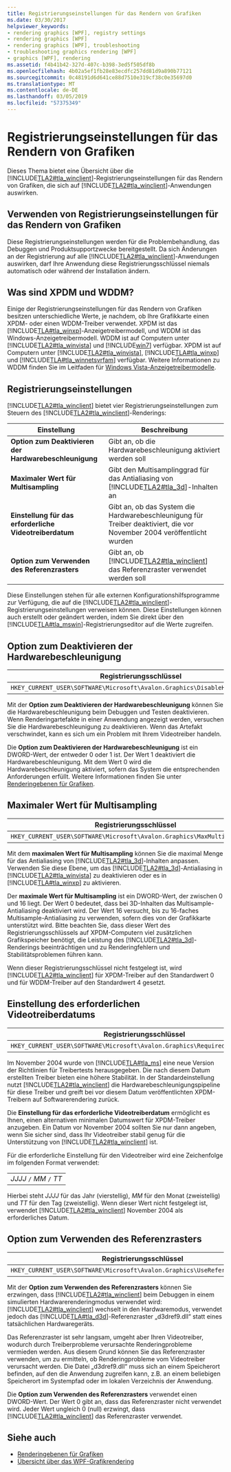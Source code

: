 ```yaml
---
title: Registrierungseinstellungen für das Rendern von Grafiken
ms.date: 03/30/2017
helpviewer_keywords:
- rendering graphics [WPF], registry settings
- rendering graphics [WPF]
- rendering graphics [WPF], troubleshooting
- troubleshooting graphics rendering [WPF]
- graphics [WPF], rendering
ms.assetid: f4b41b42-327d-407c-b398-3ed5f505df8b
ms.openlocfilehash: 4b02a5ef1fb28e83ecdfc257dd81d9a890b77121
ms.sourcegitcommit: 0c48191d6d641ce88d7510e319cf38c0e35697d0
ms.translationtype: MT
ms.contentlocale: de-DE
ms.lasthandoff: 03/05/2019
ms.locfileid: "57375349"
---
```

# <a name="graphics-rendering-registry-settings"></a>Registrierungseinstellungen für das Rendern von Grafiken
Dieses Thema bietet eine Übersicht über die [!INCLUDE[TLA2#tla_winclient](../../../../includes/tla2sharptla-winclient-md.md)]-Registrierungseinstellungen für das Rendern von Grafiken, die sich auf [!INCLUDE[TLA2#tla_winclient](../../../../includes/tla2sharptla-winclient-md.md)]-Anwendungen auswirken.  
  

  
<a name="overview"></a>   
## <a name="when-to-use-graphics-rendering-registry-settings"></a>Verwenden von Registrierungseinstellungen für das Rendern von Grafiken  
 Diese Registrierungseinstellungen werden für die Problembehandlung, das Debuggen und Produktsupportzwecke bereitgestellt. Da sich Änderungen an der Registrierung auf alle [!INCLUDE[TLA2#tla_winclient](../../../../includes/tla2sharptla-winclient-md.md)]-Anwendungen auswirken, darf Ihre Anwendung diese Registrierungsschlüssel niemals automatisch oder während der Installation ändern.  
  
<a name="xpdmandwddm"></a>   
## <a name="what-are-xpdm-and-wddm"></a>Was sind XPDM und WDDM?  
 Einige der Registrierungseinstellungen für das Rendern von Grafiken besitzen unterschiedliche Werte, je nachdem, ob Ihre Grafikkarte einen XPDM- oder einen WDDM-Treiber verwendet. XPDM ist das [!INCLUDE[TLA#tla_winxp](../../../../includes/tlasharptla-winxp-md.md)]-Anzeigetreibermodell, und WDDM ist das Windows-Anzeigetreibermodell. WDDM ist auf Computern unter [!INCLUDE[TLA2#tla_winvista](../../../../includes/tla2sharptla-winvista-md.md)] und [!INCLUDE[win7](../../../../includes/win7-md.md)] verfügbar. XPDM ist auf Computern unter [!INCLUDE[TLA2#tla_winvista](../../../../includes/tla2sharptla-winvista-md.md)], [!INCLUDE[TLA#tla_winxp](../../../../includes/tlasharptla-winxp-md.md)] und [!INCLUDE[TLA#tla_winnetsvrfam](../../../../includes/tlasharptla-winnetsvrfam-md.md)] verfügbar. Weitere Informationen zu WDDM finden Sie im Leitfaden für [Windows Vista-Anzeigetreibermodelle](https://go.microsoft.com/fwlink/?LinkId=178394).  
  
<a name="registry_settings"></a>   
## <a name="registry-settings"></a>Registrierungseinstellungen  
 [!INCLUDE[TLA2#tla_winclient](../../../../includes/tla2sharptla-winclient-md.md)] bietet vier Registrierungseinstellungen zum Steuern des [!INCLUDE[TLA2#tla_winclient](../../../../includes/tla2sharptla-winclient-md.md)]-Renderings:  
  
|Einstellung|Beschreibung|  
|-------------|-----------------|  
|**Option zum Deaktivieren der Hardwarebeschleunigung**|Gibt an, ob die Hardwarebeschleunigung aktiviert werden soll|  
|**Maximaler Wert für Multisampling**|Gibt den Multisamplinggrad für das Antialiasing von [!INCLUDE[TLA2#tla_3d](../../../../includes/tla2sharptla-3d-md.md)]-Inhalten an|  
|**Einstellung für das erforderliche Videotreiberdatum**|Gibt an, ob das System die Hardwarebeschleunigung für Treiber deaktiviert, die vor November 2004 veröffentlicht wurden|  
|**Option zum Verwenden des Referenzrasters**|Gibt an, ob [!INCLUDE[TLA2#tla_winclient](../../../../includes/tla2sharptla-winclient-md.md)] das Referenzraster verwendet werden soll|  
  
 Diese Einstellungen stehen für alle externen Konfigurationshilfsprogramme zur Verfügung, die auf die [!INCLUDE[TLA2#tla_winclient](../../../../includes/tla2sharptla-winclient-md.md)]-Registrierungseinstellungen verweisen können. Diese Einstellungen können auch erstellt oder geändert werden, indem Sie direkt über den [!INCLUDE[TLA#tla_mswin](../../../../includes/tlasharptla-mswin-md.md)]-Registrierungseditor auf die Werte zugreifen.  
  
<a name="disablehardwareacceleration"></a>   
## <a name="disable-hardware-acceleration-option"></a>Option zum Deaktivieren der Hardwarebeschleunigung  
  
|Registrierungsschlüssel|Werttyp|  
|------------------|----------------|  
|`HKEY_CURRENT_USER\SOFTWARE\Microsoft\Avalon.Graphics\DisableHWAcceleration`|DWORD|  
  
 Mit der **Option zum Deaktivieren der Hardwarebeschleunigung** können Sie die Hardwarebeschleunigung beim Debuggen und Testen deaktivieren. Wenn Renderingartefakte in einer Anwendung angezeigt werden, versuchen Sie die Hardwarebeschleunigung zu deaktivieren. Wenn das Artefakt verschwindet, kann es sich um ein Problem mit Ihrem Videotreiber handeln.  
  
 Die **Option zum Deaktivieren der Hardwarebeschleunigung** ist ein DWORD-Wert, der entweder 0 oder 1 ist. Der Wert 1 deaktiviert die Hardwarebeschleunigung. Mit dem Wert 0 wird die Hardwarebeschleunigung aktiviert, sofern das System die entsprechenden Anforderungen erfüllt. Weitere Informationen finden Sie unter [Renderingebenen für Grafiken](../advanced/graphics-rendering-tiers.md).  
  
<a name="maxmultisample"></a>   
## <a name="maximum-multisample-value"></a>Maximaler Wert für Multisampling  
  
|Registrierungsschlüssel|Werttyp|  
|------------------|----------------|  
|`HKEY_CURRENT_USER\SOFTWARE\Microsoft\Avalon.Graphics\MaxMultisampleType`|DWORD|  
  
 Mit dem **maximalen Wert für Multisampling** können Sie die maximal Menge für das Antialiasing von [!INCLUDE[TLA2#tla_3d](../../../../includes/tla2sharptla-3d-md.md)]-Inhalten anpassen. Verwenden Sie diese Ebene, um das [!INCLUDE[TLA2#tla_3d](../../../../includes/tla2sharptla-3d-md.md)]-Antialiasing in [!INCLUDE[TLA2#tla_winvista](../../../../includes/tla2sharptla-winvista-md.md)] zu deaktivieren oder es in [!INCLUDE[TLA#tla_winxp](../../../../includes/tlasharptla-winxp-md.md)] zu aktivieren.  
  
 Der **maximale Wert für Multisampling** ist ein DWORD-Wert, der zwischen 0 und 16 liegt. Der Wert 0 bedeutet, dass bei 3D-Inhalten das Multisample-Antialiasing deaktiviert wird. Der Wert 16 versucht, bis zu 16-faches Multisample-Antialiasing zu verwenden, sofern dies von der Grafikkarte unterstützt wird. Bitte beachten Sie, dass dieser Wert des Registrierungsschlüssels auf XPDM-Computern viel zusätzlichen Grafikspeicher benötigt, die Leistung des [!INCLUDE[TLA2#tla_3d](../../../../includes/tla2sharptla-3d-md.md)]-Renderings beeinträchtigen und zu Renderingfehlern und Stabilitätsproblemen führen kann.  
  
 Wenn dieser Registrierungsschlüssel nicht festgelegt ist, wird [!INCLUDE[TLA2#tla_winclient](../../../../includes/tla2sharptla-winclient-md.md)] für XPDM-Treiber auf den Standardwert 0 und für WDDM-Treiber auf den Standardwert 4 gesetzt.  
  
<a name="requiredvideodriverdatesetting"></a>   
## <a name="required-video-driver-date-setting"></a>Einstellung des erforderlichen Videotreiberdatums  
  
|Registrierungsschlüssel|Werttyp|  
|------------------|----------------|  
|`HKEY_CURRENT_USER\SOFTWARE\Microsoft\Avalon.Graphics\RequiredVideoDriverDate`|Zeichenfolge|  
  
 Im November 2004 wurde von [!INCLUDE[TLA#tla_ms](../../../../includes/tlasharptla-ms-md.md)] eine neue Version der Richtlinien für Treibertests herausgegeben. Die nach diesem Datum erstellten Treiber bieten eine höhere Stabilität. In der Standardeinstellung nutzt [!INCLUDE[TLA2#tla_winclient](../../../../includes/tla2sharptla-winclient-md.md)] die Hardwarebeschleunigungspipeline für diese Treiber und greift bei vor diesem Datum veröffentlichten XPDM-Treibern auf Softwarerendering zurück.  
  
 Die **Einstellung für das erforderliche Videotreiberdatum** ermöglicht es Ihnen, einen alternativen minimalen Datumswert für XPDM-Treiber anzugeben. Ein Datum vor November 2004 sollten Sie nur dann angeben, wenn Sie sicher sind, dass Ihr Videotreiber stabil genug für die Unterstützung von [!INCLUDE[TLA2#tla_winclient](../../../../includes/tla2sharptla-winclient-md.md)] ist.  
  
 Für die erforderliche Einstellung für den Videotreiber wird eine Zeichenfolge im folgenden Format verwendet:  
  
| |  
|-|  
|*JJJJ* `/` *MM* `/` *TT*|  
  
 Hierbei steht *JJJJ* für das Jahr (vierstellig), *MM* für den Monat (zweistellig) und *TT* für den Tag (zweistellig). Wenn dieser Wert nicht festgelegt ist, verwendet [!INCLUDE[TLA2#tla_winclient](../../../../includes/tla2sharptla-winclient-md.md)] November 2004 als erforderliches Datum.  
  
<a name="usereferencerasterizeroption"></a>   
## <a name="use-reference-rasterizer-option"></a>Option zum Verwenden des Referenzrasters  
  
|Registrierungsschlüssel|Werttyp|  
|------------------|----------------|  
|`HKEY_CURRENT_USER\SOFTWARE\Microsoft\Avalon.Graphics\UseReferenceRasterizer`|DWORD|  
  
 Mit der **Option zum Verwenden des Referenzrasters** können Sie erzwingen, dass [!INCLUDE[TLA2#tla_winclient](../../../../includes/tla2sharptla-winclient-md.md)] beim Debuggen in einem simulierten Hardwarerenderingmodus verwendet wird: [!INCLUDE[TLA2#tla_winclient](../../../../includes/tla2sharptla-winclient-md.md)] wechselt in den Hardwaremodus, verwendet jedoch das [!INCLUDE[TLA#tla_d3d](../../../../includes/tlasharptla-d3d-md.md)]-Referenzraster „d3dref9.dll“ statt eines tatsächlichen Hardwaregeräts.  
  
 Das Referenzraster ist sehr langsam, umgeht aber Ihren Videotreiber, wodurch durch Treiberprobleme verursachte Renderingprobleme vermieden werden. Aus diesem Grund können Sie das Referenzraster verwenden, um zu ermitteln, ob Renderingprobleme vom Videotreiber verursacht werden. Die Datei „d3dref9.dll“ muss sich an einem Speicherort befinden, auf den die Anwendung zugreifen kann, z.B. an einem beliebigen Speicherort im Systempfad oder im lokalen Verzeichnis der Anwendung.  
  
 Die **Option zum Verwenden des Referenzrasters** verwendet einen DWORD-Wert. Der Wert 0 gibt an, dass das Referenzraster nicht verwendet wird. Jeder Wert ungleich 0 (null) erzwingt, dass [!INCLUDE[TLA2#tla_winclient](../../../../includes/tla2sharptla-winclient-md.md)] das Referenzraster verwendet.  
  
## <a name="see-also"></a>Siehe auch
- [Renderingebenen für Grafiken](../advanced/graphics-rendering-tiers.md)
- [Übersicht über das WPF-Grafikrendering](wpf-graphics-rendering-overview.md)
